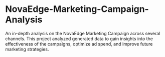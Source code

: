 # NovaEdge-Marketing-Campaign-Analysis
An in-depth analysis on the NovaEdge Marketing Campaign across several channels. This project analyzed generated data to gain insights into the effectiveness of the campaigns, optimize ad spend, and improve future marketing strategies.
